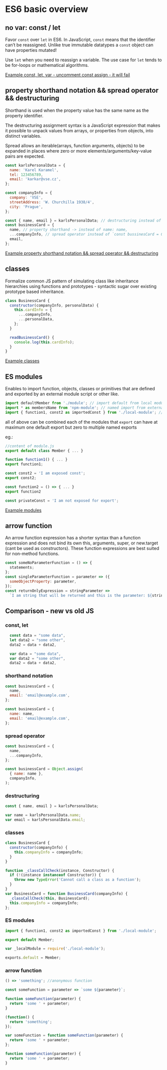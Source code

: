 # ES6 basic overview

## no var: const / let

Favor `const` over `let` in ES6. In JavaScript, `const` means that the identifier can’t be reassigned. Unlike true immutable datatypes a `const` object can have properties mutated!

Use `let` when you need to reassign a variable. The use case for `let` tends to be for-loops or mathematical algorithms.

[Example const, let, var - uncomment const assign - it will fail](https://babeljs.io/repl/#?babili=false&browsers=&build=&builtIns=false&code_lz=MYewdgzgLgBAJgQygmBeGAiCIC2BTeJBDAbgCgyB6SxZNTEKACzwCdSKAbPWWhAJnpZcBRi3bkyfQej4BqaeSA&debug=false&circleciRepo=&evaluate=false&lineWrap=true&presets=es2015%2Creact%2Cstage-2&prettier=false&targets=&version=6.26.0)

## property shorthand notation && spread operator && destructuring

Shorthand is used when the property value has the same name as the property identifier.

The destructuring assignment syntax is a JavaScript expression that makes it possible to unpack values from arrays, or properties from objects, into distinct variables.

Spread allows an iterable(arrays, function arguments, objects) to be expanded in places where zero or more elements/arguments/key-value pairs are expected.

```js
const karlsPersonalData = {
  name: 'Karel Karamel',
  tel: 123456789,
  email: 'karkar@vse.cz',
};

const companyInfo = {
  company: 'VSE',
  streetAddress: 'W. Churchilla 1938/4',
  city: 'Prague',
};

const { name, email } = karlsPersonalData; // destructuring instead of `const name = karlsPersonalData.name
const businessCard = {
  name, // property shorthand -> instead of name: name,
  ...companyInfo, // spread operator instead of `const bussinesCard = Object.assign({ name: name }, companyInfo)
  email,
};
```

[Example property shorthand notation && spread operator && destructuring](https://babeljs.io/repl/#?babili=false&browsers=&build=&builtIns=false&code_lz=MYewdgzgLgBA1gQwE4BsIAUCmSLgSgEQSgRgF4YBvAKBhjAQFtMAuGAcgGllMUZukTXuwA0tGFF5sAjACYAzABYArADYA7AA4AnGLqZGCAJYo27REgsABAG4RMAOmAAvUdQC-AbmrVQkWKCMAA4IYACeAJJgAGYg5FTigSHhZgBqAMoAom500EiYmFAAggAmJfkQEGYA6g4wAMIAFgCuSMCNJiik0trymgD0ijkwwEZQYWboggDmzZhu7j5-0FT0QiIwBsZ87vEWaFg4eITECJ4wvuArAEbNEEZgmJX1yCXxNHQMzBviDn9JoUiMRAP30hhMYi8QA&debug=false&circleciRepo=&evaluate=false&lineWrap=true&presets=es2015%2Creact%2Cstage-2&prettier=false&targets=&version=6.26.0)

## classes

Formalize common JS pattern of simulating class like inheritance hierarchies using functions and prototypes - syntactic sugar over existing prototype based inheritance.

```js
class BusinessCard {
  constructor(companyInfo, personalData) {
    this.cardInfo = {
      ...companyInfo,
      ...personalData,
    };
  }

  readBusinessCard() {
    console.log(this.cardInfo);
  }
}
```

[Example classes](https://babeljs.io/repl/#?babili=false&browsers=&build=&builtIns=false&code_lz=MYGwhgzhAEBCCuECWA7AplAwmATgE2gG8AoaaYAexQgBcd5gaKcAKSgWwAcwUBPASRQAzCgBponNDghUwIACJgaYAJRFSZaDQAWSCADpguPIJHQAvGULQNm6PocdufU2NuaH-ydNkKlYcRs7AF8Abg1g4g0AemicNDA8BGR0LGMWNRIyWLJKagoQNH0QCgBzFh09Q2NXFXDs6MjgoA&debug=false&circleciRepo=&evaluate=false&lineWrap=true&presets=es2015%2Creact%2Cstage-2&prettier=false&targets=&version=6.26.0)

## ES modules

Enables to import function, objects, classes or primitives that are defined and exported by an external module script or other like.

```js
import defaultMember from './module'; // import default from local module
import * as membersName from 'npm-module'; // named import from external module every named export is property of membersName object
import { function1, const2 as importedConst } from './local-module'; // named import from internal module
```

all of above can be combined each of the modules that `export` can have at maximum one default export but zero to multiple named exports

eg.:

```js
//content of module.js
export default class Member { ... }

function function1() { ... }
export function1;

const const2 = 'I am exposed const';
export const2;

const function2 = () => { ... }
export function2

const privateConst = 'I am not exposed for export';
```

[Example modules](https://babeljs.io/repl/#?babili=false&browsers=&build=&builtIns=false&code_lz=JYWwDg9gTgLgBAEwKYDMCGBXANjAskkAIySjhSghDgHIA6AehAgWyWoG44AoUSWOAFRw0AZzggCxKCIByaCWQpVqAOzAgAtExZY2nHuGjwA3mQwqAxjGAQVARgA0cC7ZEwATMLG8jSBAGFXeABfRUoaBiwICzQsLWZWDiA&debug=false&circleciRepo=&evaluate=false&lineWrap=true&presets=es2015%2Creact%2Cstage-2&prettier=false&targets=&version=6.26.0)

## arrow function

An arrow function expression has a shorter syntax than a function expression and does not bind its own this, arguments, super, or new.target (cant be used as constructors). These function expressions are best suited for non-method functions.

```js
const someNoParameterFunction = () => {
  statements;
};
const singleParameterFunction = parameter => ({
  someObjectProperty: parameter,
});
const returnOnlyExpression = stringParameter =>
  `I am string that will be returned and this is the parameter: ${stringParameter}`;
```

## Comparison - new vs old JS

### const, let

```js
  const data = "some data",
  let data2 = "some other",
  data2 = data + data2,
```

```js
  var data = "some data",
  var data2 = "some other",
  data2 = data + data2,
```

### shorthand notation

```js
const businessCard = {
  name,
  email: 'email@example.com',
};
```

```js
const businessCard = {
  name: name,
  email: 'email@example.com',
};
```

### spread operator

```js
const businessCard = {
  name,
  ...companyInfo,
};
```

<!-- prettier-ignore -->
```js
const businessCard = Object.assign(
  { name: name },
  companyInfo,
);
```

### destructuring

```js
const { name, email } = karlsPersonalData;
```

```js
var name = karlsPersonalData.name;
var email = karlsPersonalData.email;
```

### classes

```js
class BusinessCard {
  constructor(companyInfo) {
    this.companyInfo = companyInfo;
  }
}
```

```js
function _classCallCheck(instance, Constructor) {
  if (!(instance instanceof Constructor)) {
    throw new TypeError('Cannot call a class as a function');
  }
}
var BusinessCard = function BusinessCard(companyInfo) {
  _classCallCheck(this, BusinessCard);
  this.companyInfo = companyInfo;
};
```

### ES modules

```js
import { function1, const2 as importedConst } from './local-module';

export default Member;
```

```js
var _localModule = require('./local-module');

exports.default = Member;
```

### arrow function

```js
() => 'something'; //anonymous function

const someFunction = parameter => `some ${parameter}`;

function someFunction(parameter) {
  return 'some ' + parameter;
}
```

```js
(function() {
  return 'something';
});

var someFunction = function someFunction(parameter) {
  return 'some ' + parameter;
};

function someFunction(parameter) {
  return 'some ' + parameter;
}
```
